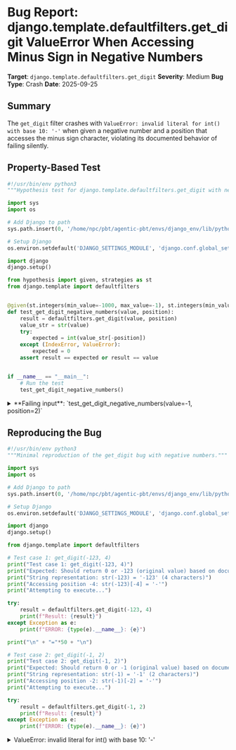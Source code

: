 # Bug Report: django.template.defaultfilters.get_digit ValueError When Accessing Minus Sign in Negative Numbers

**Target**: `django.template.defaultfilters.get_digit`
**Severity**: Medium
**Bug Type**: Crash
**Date**: 2025-09-25

## Summary

The `get_digit` filter crashes with `ValueError: invalid literal for int() with base 10: '-'` when given a negative number and a position that accesses the minus sign character, violating its documented behavior of failing silently.

## Property-Based Test

```python
#!/usr/bin/env python3
"""Hypothesis test for django.template.defaultfilters.get_digit with negative numbers."""

import sys
import os

# Add Django to path
sys.path.insert(0, '/home/npc/pbt/agentic-pbt/envs/django_env/lib/python3.13/site-packages')

# Setup Django
os.environ.setdefault('DJANGO_SETTINGS_MODULE', 'django.conf.global_settings')

import django
django.setup()

from hypothesis import given, strategies as st
from django.template import defaultfilters


@given(st.integers(min_value=-1000, max_value=-1), st.integers(min_value=1, max_value=10))
def test_get_digit_negative_numbers(value, position):
    result = defaultfilters.get_digit(value, position)
    value_str = str(value)
    try:
        expected = int(value_str[-position])
    except (IndexError, ValueError):
        expected = 0
    assert result == expected or result == value


if __name__ == "__main__":
    # Run the test
    test_get_digit_negative_numbers()
```

<details>

<summary>
**Failing input**: `test_get_digit_negative_numbers(value=-1, position=2)`
</summary>
```
Traceback (most recent call last):
  File "/home/npc/pbt/agentic-pbt/worker_/59/hypo.py", line 33, in <module>
    test_get_digit_negative_numbers()
    ~~~~~~~~~~~~~~~~~~~~~~~~~~~~~~~^^
  File "/home/npc/pbt/agentic-pbt/worker_/59/hypo.py", line 21, in test_get_digit_negative_numbers
    def test_get_digit_negative_numbers(value, position):
                   ^^^
  File "/home/npc/pbt/agentic-pbt/envs/django_env/lib/python3.13/site-packages/hypothesis/core.py", line 2124, in wrapped_test
    raise the_error_hypothesis_found
  File "/home/npc/pbt/agentic-pbt/worker_/59/hypo.py", line 22, in test_get_digit_negative_numbers
    result = defaultfilters.get_digit(value, position)
  File "/home/npc/pbt/agentic-pbt/envs/django_env/lib/python3.13/site-packages/django/template/defaultfilters.py", line 768, in get_digit
    return int(str(value)[-arg])
ValueError: invalid literal for int() with base 10: '-'
Falsifying example: test_get_digit_negative_numbers(
    value=-1,
    position=2,
)
```
</details>

## Reproducing the Bug

```python
#!/usr/bin/env python3
"""Minimal reproduction of the get_digit bug with negative numbers."""

import sys
import os

# Add Django to path
sys.path.insert(0, '/home/npc/pbt/agentic-pbt/envs/django_env/lib/python3.13/site-packages')

# Setup Django
os.environ.setdefault('DJANGO_SETTINGS_MODULE', 'django.conf.global_settings')

import django
django.setup()

from django.template import defaultfilters

# Test case 1: get_digit(-123, 4)
print("Test case 1: get_digit(-123, 4)")
print("Expected: Should return 0 or -123 (original value) based on documented behavior")
print("String representation: str(-123) = '-123' (4 characters)")
print("Accessing position -4: str(-123)[-4] = '-'")
print("Attempting to execute...")

try:
    result = defaultfilters.get_digit(-123, 4)
    print(f"Result: {result}")
except Exception as e:
    print(f"ERROR: {type(e).__name__}: {e}")

print("\n" + "="*50 + "\n")

# Test case 2: get_digit(-1, 2)
print("Test case 2: get_digit(-1, 2)")
print("Expected: Should return 0 or -1 (original value) based on documented behavior")
print("String representation: str(-1) = '-1' (2 characters)")
print("Accessing position -2: str(-1)[-2] = '-'")
print("Attempting to execute...")

try:
    result = defaultfilters.get_digit(-1, 2)
    print(f"Result: {result}")
except Exception as e:
    print(f"ERROR: {type(e).__name__}: {e}")
```

<details>

<summary>
ValueError: invalid literal for int() with base 10: '-'
</summary>
```
Test case 1: get_digit(-123, 4)
Expected: Should return 0 or -123 (original value) based on documented behavior
String representation: str(-123) = '-123' (4 characters)
Accessing position -4: str(-123)[-4] = '-'
Attempting to execute...
ERROR: ValueError: invalid literal for int() with base 10: '-'

==================================================

Test case 2: get_digit(-1, 2)
Expected: Should return 0 or -1 (original value) based on documented behavior
String representation: str(-1) = '-1' (2 characters)
Accessing position -2: str(-1)[-2] = '-'
Attempting to execute...
ERROR: ValueError: invalid literal for int() with base 10: '-'
```
</details>

## Why This Is A Bug

The function's docstring explicitly states: "Return the original value for invalid input (if input or argument is not an integer, or if argument is less than 1). Otherwise, output is always an integer." This establishes a contract that the function should fail silently by returning either the original value or an integer, never raising an exception during normal operation.

The bug occurs because when accessing a negative number's string representation at a position that corresponds to the minus sign (e.g., `str(-123)[-4]` returns `"-"`), the function attempts `int("-")` which raises a `ValueError`. The current implementation only catches `IndexError` for out-of-range positions (line 769) but doesn't handle `ValueError` for non-digit characters.

This violates the documented behavior in several ways:
1. The function raises an exception instead of failing silently
2. Negative integers are valid "whole numbers" in the programming context and are already accepted by the function for other positions
3. The function successfully processes negative numbers when accessing actual digit positions (e.g., `get_digit(-123, 1)` returns `3`)
4. The inconsistent error handling (catching `IndexError` but not `ValueError`) creates unexpected behavior

## Relevant Context

The implementation is located in `django/template/defaultfilters.py` lines 753-770. The function already has robust error handling for invalid input types (lines 760-764) and out-of-range positions (lines 769-770), but misses this specific edge case.

This bug affects Django template rendering, which is user-facing. When templates use the `get_digit` filter with dynamic values that might be negative, this crash could cause template rendering failures in production.

Documentation: The function is a Django template filter commonly used in templates like `{{ value|get_digit:2 }}` to extract specific digits from numbers for display purposes.

## Proposed Fix

```diff
--- a/django/template/defaultfilters.py
+++ b/django/template/defaultfilters.py
@@ -765,7 +765,7 @@ def get_digit(value, arg):
     if arg < 1:
         return value
     try:
         return int(str(value)[-arg])
-    except IndexError:
+    except (IndexError, ValueError):
         return 0
```